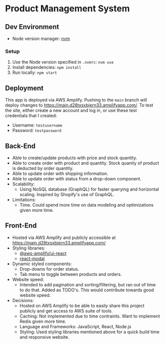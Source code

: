 # Product Management System

## Dev Environment
- Node version manager: [nvm](https://github.com/nvm-sh/nvm)

### Setup
1. Use the Node version specified in `.nvmrc`: `nvm use`
2. Install dependencies: `npm install`
3. Run locally: `npm start`

## Deployment
This app is deployed via AWS Amplify. Pushing to the `main` branch will deploy changes to https://main.d28txsxbjern33.amplifyapp.com/. To test the site, either create a new account and log in, or use these test credentials that I created:
- Username: `testusername`
- Password: `testpassword`

## Back-End
- Able to create/update products with price and stock quantity.
- Able to create order with product and quantity. Stock quanity of product is deducted by order quantity.
- Able to update order with shipping information.
- Able to update order with status from a drop-down component.
- Scalability:
  - Using NoSQL database (GraphQL) for faster querying and horizontal scaling. Inspired by Shopify's use of GraphQL.
- Limitations:
  - Time. Could spend more time on data modeling and optimizations given more time.

## Front-End
- Hosted via AWS Amplify and publicly accessible at https://main.d28txsxbjern33.amplifyapp.com/
- Styling libraries:
  - [@aws-amplify/ui-react](https://ui.docs.amplify.aws/)
  - [react-modal](https://www.npmjs.com/package/react-modal)
- Dynamic styled components:
  - Drop-downs for order status.
  - Tab menu to toggle between products and orders.
- Website speed:
  - Intended to add pagination and sorting/filtering, but ran out of time to do that. Added as TODO's. This would contribute towards good website speed.
- Decisions:
  - Hosted on AWS Amplify to be able to easily share this project publicly and get access to AWS suite of tools.
  - Caching: Not implemented due to time contraints. Want to implement Redis given more time.
  - Language and Frameworks: JavaScript, React, Node.js
  - Styling: Used styling libraries mentioned above for a quick build time and responsive website.
